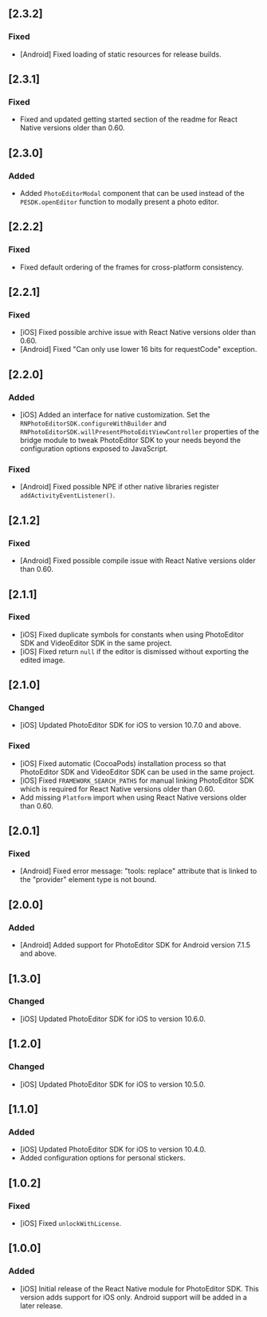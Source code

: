 ## [2.3.2]

### Fixed

* [Android] Fixed loading of static resources for release builds.

## [2.3.1]

### Fixed

* Fixed and updated getting started section of the readme for React Native versions older than 0.60.

## [2.3.0]

### Added

* Added `PhotoEditorModal` component that can be used instead of the `PESDK.openEditor` function to modally present a photo editor.

## [2.2.2]

### Fixed

* Fixed default ordering of the frames for cross-platform consistency.

## [2.2.1]

### Fixed

* [iOS] Fixed possible archive issue with React Native versions older than 0.60.
* [Android] Fixed "Can only use lower 16 bits for requestCode" exception.

## [2.2.0]

### Added

* [iOS] Added an interface for native customization. Set the `RNPhotoEditorSDK.configureWithBuilder` and `RNPhotoEditorSDK.willPresentPhotoEditViewController` properties of the bridge module to tweak PhotoEditor SDK to your needs beyond the configuration options exposed to JavaScript.

### Fixed

* [Android] Fixed possible NPE if other native libraries register `addActivityEventListener()`.

## [2.1.2]

### Fixed

* [Android] Fixed possible compile issue with React Native versions older than 0.60.

## [2.1.1]

### Fixed

* [iOS] Fixed duplicate symbols for constants when using PhotoEditor SDK and VideoEditor SDK in the same project.
* [iOS] Fixed return `null` if the editor is dismissed without exporting the edited image.

## [2.1.0]

### Changed

* [iOS] Updated PhotoEditor SDK for iOS to version 10.7.0 and above.

### Fixed

* [iOS] Fixed automatic (CocoaPods) installation process so that PhotoEditor SDK and VideoEditor SDK can be used in the same project.
* [iOS] Fixed `FRAMEWORK_SEARCH_PATHS` for manual linking PhotoEditor SDK which is required for React Native versions older than 0.60.
* Add missing `Platform` import when using React Native versions older than 0.60.

## [2.0.1]

### Fixed

* [Android] Fixed error message: "tools: replace" attribute that is linked to the "provider" element type is not bound.

## [2.0.0]

### Added

* [Android] Added support for PhotoEditor SDK for Android version 7.1.5 and above.

## [1.3.0]

### Changed

* [iOS] Updated PhotoEditor SDK for iOS to version 10.6.0.

## [1.2.0]

### Changed

* [iOS] Updated PhotoEditor SDK for iOS to version 10.5.0.

## [1.1.0]

### Added

* [iOS] Updated PhotoEditor SDK for iOS to version 10.4.0.
* Added configuration options for personal stickers.

## [1.0.2]

### Fixed

* [iOS] Fixed `unlockWithLicense`.

## [1.0.0]

### Added

* [iOS] Initial release of the React Native module for PhotoEditor SDK. This version adds support for iOS only. Android support will be added in a later release.
